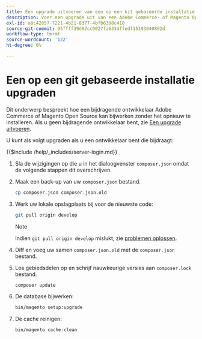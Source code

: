 ```yaml
---
title: Een upgrade uitvoeren van een op een kit gebaseerde installatie
description: Voer een upgrade uit van een Adobe Commerce- of Magento Open Source-installatie die u hebt gekloond vanuit een it-opslagplaats.
exl-id: a8c42857-7221-4b21-8377-4bfb6308c418
source-git-commit: 95ffff39d82cc9027fa633dffedf15193040802d
workflow-type: tm+mt
source-wordcount: '122'
ht-degree: 0%

---
```


# Een op een git gebaseerde installatie upgraden

Dit onderwerp bespreekt hoe een bijdragende ontwikkelaar Adobe Commerce of Magento Open Source kan bijwerken zonder het opnieuw te installeren. Als u geen bijdragende ontwikkelaar bent, zie [Een upgrade uitvoeren](../implementation/perform-upgrade.md).

U kunt als volgt upgraden als u een ontwikkelaar bent die bijdraagt:

{{$include /help/_includes/server-login.md}}

1. Sla de wijzigingen op die u in het dialoogvenster `composer.json` omdat de volgende stappen dit overschrijven.

1. Maak een back-up van uw `composer.json` bestand.

   ```bash
   cp composer.json composer.json.old
   ```

1. Werk uw lokale opslagplaats bij voor de nieuwste code:

   ```bash
   git pull origin develop
   ```

   >[!NOTE]
   >
   >Indien `git pull origin develop` mislukt, zie [problemen oplossen](https://support.magento.com/hc/en-us/articles/360034229872).

1. Diff en voeg uw samen `composer.json.old` met de `composer.json` bestand.

1. Los gebiedsdelen op en schrijf nauwkeurige versies aan `composer.lock` bestand.

   ```bash
   composer update
   ```

1. De database bijwerken:

   ```bash
   bin/magento setup:upgrade
   ```

1. De cache reinigen:

   ```bash
   bin/magento cache:clean
   ```

